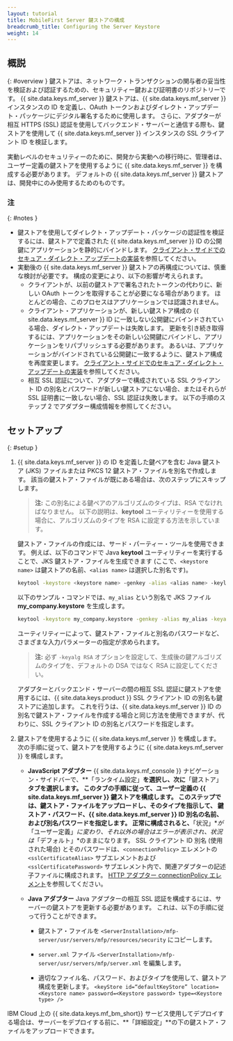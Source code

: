 ```yaml
---
layout: tutorial
title: MobileFirst Server 鍵ストアの構成
breadcrumb_title: Configuring the Server Keystore
weight: 14
---
```

<!-- NLS_CHARSET=UTF-8 -->
## 概説
{: #overview }
鍵ストアは、ネットワーク・トランザクションの関与者の妥当性を検証および認証するための、セキュリティー鍵および証明書のリポジトリーです。 {{ site.data.keys.mf_server }} 鍵ストアは、{{ site.data.keys.mf_server }} インスタンスの ID を定義し、OAuth トークンおよびダイレクト・アップデート・パッケージにデジタル署名するために使用します。 さらに、アダプターが相互 HTTPS (SSL) 認証を使用してバックエンド・サーバーと通信する際も、鍵ストアを使用して {{ site.data.keys.mf_server }} インスタンスの SSL クライアント ID を検証します。

実動レベルのセキュリティーのために、開発から実動への移行時に、管理者は、ユーザー定義の鍵ストアを使用するように {{ site.data.keys.mf_server }} を構成する必要があります。 デフォルトの {{ site.data.keys.mf_server }} 鍵ストアは、開発中にのみ使用するためのものです。

### 注
{: #notes }
* 鍵ストアを使用してダイレクト・アップデート・パッケージの認証性を検証するには、鍵ストアで定義された {{ site.data.keys.mf_server }} ID の公開鍵にアプリケーションを静的にバインドします。 [クライアント・サイドでのセキュア・ダイレクト・アップデートの実装](../../application-development/direct-update)を参照してください。
* 実動後の {{ site.data.keys.mf_server }} 鍵ストアの再構成については、慎重な検討が必要です。 構成の変更により、以下の影響が考えられます。
    * クライアントが、以前の鍵ストアで署名されたトークンの代わりに、新しい OAuth トークンを取得することが必要になる場合があります。 ほとんどの場合、このプロセスはアプリケーションでは認識されません。
    * クライアント・アプリケーションが、新しい鍵ストア構成の {{ site.data.keys.mf_server }} ID に一致しない公開鍵にバインドされている場合、ダイレクト・アップデートは失敗します。 更新を引き続き取得するには、アプリケーションをその新しい公開鍵にバインドし、アプリケーションをリパブリッシュする必要があります。 あるいは、アプリケーションがバインドされている公開鍵に一致するように、鍵ストア構成を再度変更します。 [クライアント・サイドでのセキュア・ダイレクト・アップデートの実装](../../application-development/direct-update)を参照してください。
    *  相互 SSL 認証について、アダプターで構成されている SSL クライアント ID の別名とパスワードが新しい鍵ストアにない場合、またはそれらが SSL 証明書に一致しない場合、SSL 認証は失敗します。 以下の手順のステップ 2 でアダプター構成情報を参照してください。

## セットアップ
{: #setup }
1. {{ site.data.keys.mf_server }} の ID を定義した鍵ペアを含む Java 鍵ストア (JKS) ファイルまたは PKCS 12 鍵ストア・ファイルを別名で作成します。 該当の鍵ストア・ファイルが既にある場合は、次のステップにスキップします。

   > **注:** この別名による鍵ペアのアルゴリズムのタイプは、RSA でなければなりません。 以下の説明は、**keytool** ユーティリティーを使用する場合に、アルゴリズムのタイプを RSA に設定する方法を示しています。

   鍵ストア・ファイルの作成には、サード・パーティー・ツールを使用できます。 例えば、以下のコマンドで Java **keytool** ユーティリティーを実行することで、JKS 鍵ストア・ファイルを生成できます (ここで、`<keystore name>` は鍵ストアの名前、`<alias name>` は選択した別名です)。

   ```bash
   keytool -keystore <keystore name> -genkey -alias <alias name> -keylag RSA
   ```

   以下のサンプル・コマンドでは、`my_alias` という別名で JKS ファイル **my_company.keystore** を生成します。

   ```bash
   keytool -keystore my_company.keystore -genkey -alias my_alias -keyalg RSA
   ```

   ユーティリティーによって、鍵ストア・ファイルと別名のパスワードなど、さまざまな入力パラメーターの指定が求められます。

   > **注:** 必ず `-keyalg RSA` オプションを設定して、生成後の鍵アルゴリズムのタイプを、デフォルトの DSA ではなく RSA に設定してください。

   アダプターとバックエンド・サーバーの間の相互 SSL 認証に鍵ストアを使用するには、{{ site.data.keys.product }} SSL クライアント ID の別名も鍵ストアに追加します。 これを行うは、{{ site.data.keys.mf_server }} ID の別名で鍵ストア・ファイルを作成する場合と同じ方法を使用できますが、代わりに、SSL クライアント ID の別名とパスワードを指定します。

2. 鍵ストアを使用するように {{ site.data.keys.mf_server }} を構成します。
   次の手順に従って、鍵ストアを使用するように {{ site.data.keys.mf_server }} を構成します。

      * **JavaScript アダプター**
        {{ site.data.keys.mf_console }} ナビゲーション・サイドバーで、**「ランタイム設定」**を選択し、次に**「鍵ストア」**タブを選択します。 このタブの手順に従って、ユーザー定義の {{ site.data.keys.mf_server }} 鍵ストアを構成します。 このステップでは、鍵ストア・ファイルをアップロードし、そのタイプを指示して、 鍵ストア・パスワード、{{ site.data.keys.mf_server }} ID 別名の名前、および別名パスワードを指定します。
        正常に構成されると、**「状況」**が*「ユーザー定義」*に変わり、それ以外の場合はエラーが表示され、状況は*「デフォルト」*のままになります。
        SSL クライアント ID 別名 (使用された場合) とそのパスワードは、`<connectionPolicy>` エレメントの `<sslCertificateAlias>` サブエレメントおよび `<sslCertificatePassword>` サブエレメント内で、関連アダプターの記述子ファイルに構成されます。 [HTTP アダプター connectionPolicy エレメント](../../adapters/javascript-adapters/js-http-adapter/#the-xml-file)を参照してください。

      * **Java アダプター**
        Java アダプターの相互 SSL 認証を構成するには、サーバーの鍵ストアを更新する必要があります。 これは、以下の手順に従って行うことができます。

        * 鍵ストア・ファイルを `<ServerInstallation>/mfp-server/usr/servers/mfp/resources/security` にコピーします。

        * `server.xml` ファイル `<ServerInstallation>/mfp-server/usr/servers/mfp/server.xml` を編集します。

        * 適切なファイル名、パスワード、およびタイプを使用して、鍵ストア構成を更新します。
        `<keyStore id=“defaultKeyStore” location=<Keystore name> password=<Keystore password> type=<Keystore type> />`

IBM Cloud 上の {{ site.data.keys.mf_bm_short}} サービス使用してデプロイする場合は、サーバーをデプロイする前に、**「詳細設定」**の下の鍵ストア・ファイルをアップロードできます。
